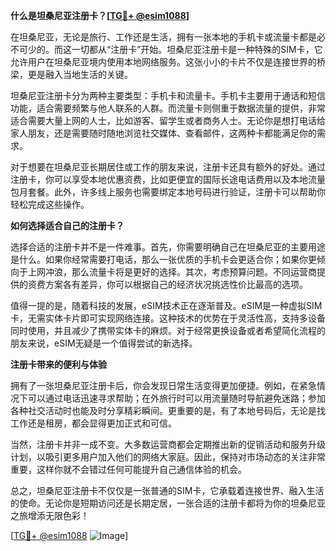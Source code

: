 **什么是坦桑尼亚注册卡？[[TG💪+ @esim1088](https://t.me/s/esim1088)]**

在坦桑尼亚，无论是旅行、工作还是生活，拥有一张本地的手机卡或流量卡都是必不可少的。而这一切都从“注册卡”开始。坦桑尼亚注册卡是一种特殊的SIM卡，它允许用户在坦桑尼亚境内使用本地网络服务。这张小小的卡片不仅是连接世界的桥梁，更是融入当地生活的关键。

坦桑尼亚注册卡分为两种主要类型：手机卡和流量卡。手机卡主要用于通话和短信功能，适合需要频繁与他人联系的人群。而流量卡则侧重于数据流量的提供，非常适合需要大量上网的人士，比如游客、留学生或者商务人士。无论你是想打电话给家人朋友，还是需要随时随地浏览社交媒体、查看邮件，这两种卡都能满足你的需求。

对于想要在坦桑尼亚长期居住或工作的朋友来说，注册卡还具有额外的好处。通过注册卡，你可以享受本地优惠资费，比如更便宜的国际长途电话费用以及本地流量包月套餐。此外，许多线上服务也需要绑定本地号码进行验证，注册卡可以帮助你轻松完成这些操作。

**如何选择适合自己的注册卡？**

选择合适的注册卡并不是一件难事。首先，你需要明确自己在坦桑尼亚的主要用途是什么。如果你经常需要打电话，那么一张优质的手机卡会更适合你；如果你更倾向于上网冲浪，那么流量卡将是更好的选择。其次，考虑预算问题。不同运营商提供的资费方案各有差异，你可以根据自己的经济状况挑选性价比最高的选项。

值得一提的是，随着科技的发展，eSIM技术正在逐渐普及。eSIM是一种虚拟SIM卡，无需实体卡片即可实现网络连接。这种技术的优势在于灵活性高，支持多设备同时使用，并且减少了携带实体卡的麻烦。对于经常更换设备或者希望简化流程的朋友来说，eSIM无疑是一个值得尝试的新选择。

**注册卡带来的便利与体验**

拥有了一张坦桑尼亚注册卡后，你会发现日常生活变得更加便捷。例如，在紧急情况下可以通过电话迅速寻求帮助；在外旅行时可以用流量随时导航避免迷路；参加各种社交活动时也能及时分享精彩瞬间。更重要的是，有了本地号码后，无论是找工作还是租房，都会显得更加正式和可信。

当然，注册卡并非一成不变。大多数运营商都会定期推出新的促销活动和服务升级计划，以吸引更多用户加入他们的网络大家庭。因此，保持对市场动态的关注非常重要，这样你就不会错过任何可能提升自己通信体验的机会。

总之，坦桑尼亚注册卡不仅仅是一张普通的SIM卡，它承载着连接世界、融入生活的使命。无论你是短期访问还是长期定居，一张合适的注册卡都将为你的坦桑尼亚之旅增添无限色彩！

[[TG💪+ @esim1088](https://t.me/s/esim1088) ![Image](https://i.postimg.cc/4NQfJmqS/Snipaste-2025-05-13-00-14-12.png)]
